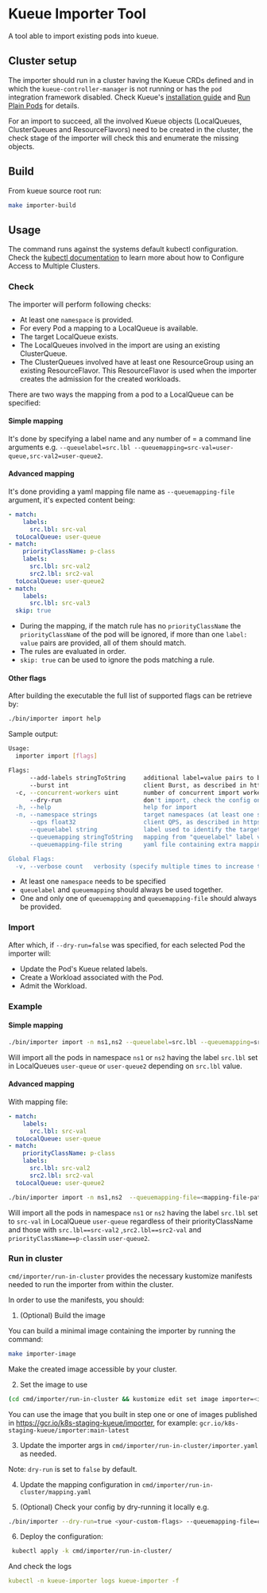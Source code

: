 # Kueue Importer Tool

A tool able to import existing pods into kueue.

## Cluster setup

The importer should run in a cluster having the Kueue CRDs defined and in which the `kueue-controller-manager` is not running or has the `pod` integration framework disabled. Check Kueue's [installation guide](https://kueue.sigs.k8s.io/docs/installation/) and [Run Plain Pods](https://kueue.sigs.k8s.io/docs/tasks/run_plain_pods/#before-you-begin) for details.

For an import to succeed, all the involved Kueue objects (LocalQueues, ClusterQueues and ResourceFlavors) need to be created in the cluster, the check stage of the importer will check this and enumerate the missing objects.

## Build

From kueue source root run:

 ```bash
make importer-build

 ```

## Usage

The command runs against the systems default kubectl configuration. Check the [kubectl documentation](https://kubernetes.io/docs/tasks/access-application-cluster/configure-access-multiple-clusters/) to learn more about how to Configure Access to Multiple Clusters.

### Check

The importer will perform following checks:

- At least one `namespace` is provided.
- For every Pod a  mapping to a LocalQueue is available.
- The target LocalQueue exists.
- The LocalQueues involved in the import are using an existing ClusterQueue.
- The ClusterQueues involved have at least one ResourceGroup using an existing ResourceFlavor. This ResourceFlavor is used when the importer creates the admission for the created workloads.

There are two ways the mapping from a pod to a LocalQueue can be specified:

#### Simple mapping

It's done by specifying a label name and any number of <label-value>=<localQueue-name> a command line arguments e.g.  `--queuelabel=src.lbl --queuemapping=src-val=user-queue,src-val2=user-queue2`.

#### Advanced mapping

It's done providing a yaml mapping file name as `--queuemapping-file` argument, it's expected content being:

```yaml
- match:
    labels:
      src.lbl: src-val
  toLocalQueue: user-queue
- match:
    priorityClassName: p-class
    labels:
      src.lbl: src-val2
      src2.lbl: src2-val
  toLocalQueue: user-queue2
- match:
    labels:
      src.lbl: src-val3
  skip: true
```

- During the mapping, if the match rule has no `priorityClassName` the `priorityClassName` of the pod will be ignored, if more than one `label: value` pairs are provided, all of them should match.
- The rules are evaluated in order.
- `skip: true` can be used to ignore the pods matching a rule.

#### Other flags

After building the executable the full list of supported flags can be retrieve by:

```bash
./bin/importer import help
```
Sample output:

```bash
Usage:
  importer import [flags]

Flags:
      --add-labels stringToString     additional label=value pairs to be added to the imported pods and created workloads (default [])
      --burst int                     client Burst, as described in https://kubernetes.io/docs/reference/config-api/apiserver-eventratelimit.v1alpha1/#eventratelimit-admission-k8s-io-v1alpha1-Limit (default 50)
  -c, --concurrent-workers uint       number of concurrent import workers (default 8)
      --dry-run                       don't import, check the config only (default true)
  -h, --help                          help for import
  -n, --namespace strings             target namespaces (at least one should be provided)
      --qps float32                   client QPS, as described in https://kubernetes.io/docs/reference/config-api/apiserver-eventratelimit.v1alpha1/#eventratelimit-admission-k8s-io-v1alpha1-Limit (default 50)
      --queuelabel string             label used to identify the target local queue
      --queuemapping stringToString   mapping from "queuelabel" label values to local queue names (default [])
      --queuemapping-file string      yaml file containing extra mappings from "queuelabel" label values to local queue names

Global Flags:
  -v, --verbose count   verbosity (specify multiple times to increase the log level)

```

- At least one `namespace` needs to be specified
- `queuelabel` and `queuemapping` should always be used together.
- One and only one of `queuemapping` and `queuemapping-file` should always be provided.


### Import

After which, if `--dry-run=false` was specified, for each selected Pod the importer will:

- Update the Pod's Kueue related labels.
- Create a Workload associated with the Pod.
- Admit the Workload.

### Example

#### Simple mapping

```bash
./bin/importer import -n ns1,ns2 --queuelabel=src.lbl --queuemapping=src-val=user-queue,src-val2=user-queue2 --dry-run=false
```

 Will import all the pods in namespace `ns1` or `ns2` having the label `src.lbl` set in LocalQueues `user-queue` or `user-queue2` depending on `src.lbl` value.

#### Advanced mapping

 With mapping file:

```yaml
- match:
    labels:
      src.lbl: src-val
  toLocalQueue: user-queue
- match:
    priorityClassName: p-class
    labels:
      src.lbl: src-val2
      src2.lbl: src2-val
  toLocalQueue: user-queue2
```

```bash
./bin/importer import -n ns1,ns2  --queuemapping-file=<mapping-file-path> --dry-run=false
```

 Will import all the pods in namespace `ns1` or `ns2` having the label `src.lbl` set to `src-val` in LocalQueue `user-queue` regardless of their priorityClassName and those with `src.lbl==src-val2` ,`src2.lbl==src2-val` and `priorityClassName==p-class`in `user-queue2`.

### Run in cluster

`cmd/importer/run-in-cluster` provides the necessary kustomize manifests needed to run the importer from within the cluster.

In order to use the manifests, you should:

1. (Optional) Build the image

You can build a minimal image containing the importer by running the command:

```bash
make importer-image
```

Make the created image accessible by your cluster.


2. Set the image to use

```bash
(cd cmd/importer/run-in-cluster && kustomize edit set image importer=<image:tag>)
```
You can use the image that you built in step one or one of images published in
https://gcr.io/k8s-staging-kueue/importer, for example:
`gcr.io/k8s-staging-kueue/importer:main-latest`

3. Update the importer args in `cmd/importer/run-in-cluster/importer.yaml` as needed.

Note: `dry-run` is set to `false` by default.

4. Update the mapping configuration in `cmd/importer/run-in-cluster/mapping.yaml`

5. (Optional) Check your config by dry-running it locally e.g.
```bash
./bin/importer --dry-run=true <your-custom-flags> --queuemapping-file=cmd/importer/run-in-cluster/mapping.yaml
```

6. Deploy the configuration:

```bash
 kubectl apply -k cmd/importer/run-in-cluster/
```

And check the logs

```yaml
kubectl -n kueue-importer logs kueue-importer -f
```
